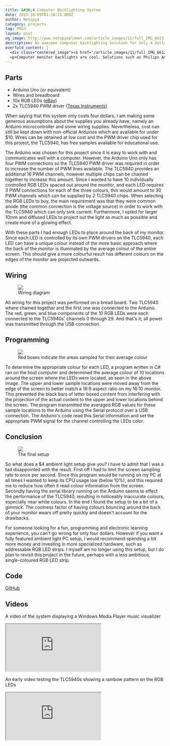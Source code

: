 ```yaml
---
title: &#36;4 Computer Backlighting System
date: 2015-10-09T01:18:21.000Z
author: Netopya
category: projects
tag: PROJ
layout: post
og_image: http://www.netopyaplanet.com/article_images/11/full_IMG_6613.JPG
description: An awesome computer backlighting solution for only 4 dollars!
overfold_content: |
  <div class="centered_image"><a href="/article_images/11/full_IMG_6612.JPG"><img src="/article_images/11/prev_IMG_6612.JPG" class="img-thumbnail"/></a></div>
  <p>Computer monitor backlights are cool. Solutions such as Philips Ambilight are available, but many people opt to design their own system. I wanted to see just how much you can save and what you can get by making the cheapest backlighting system possible. By salvaging parts from previous projects and getting free samples, all I need to buy where some RGB LEDs for only $4.00. Join me as I experiment and create the most basic computer ambient light solution.</p>
---
```


<h2>Parts</h2>
<ul>
<li>Arduino Uno (or equivalent)</li>
<li>Wires and breadboard</li>
<li>10x RGB LEDs (<a href="http://www.ebay.com/itm/Diffused-10mm-RGB-Common-Anode-4Pins-LED-10pcs-FreeShipping-/251534607654">eBay</a>)</li>
<li>2x TLC5940 PWM driver (<a href="http://www.ti.com/product/tlc5940">Texas Instruments</a>)</li>
</ul>
<p>When saying that this system only costs four dollars, I am making some generous assumptions about the supplies you already have, namely an Arduino microcontroller and some wiring supplies. Nevertheless, cost can still be kept down with non-official Arduinos which are available for under $10. Wires can be obtained at low cost and the PWM driver chip used for this project, the TLC5940, has free samples available for educational use.</p>
<p>The Arduino was chosen for this project since it is easy to work with and communicates well with a computer. However, the Arduino Uno only has four PWM connections so the TLC5940 PWM driver was required in order to increase the number of PWM lines available. The TLC5940 provides an additional 16 PWM channels, however multiple chips can be chained together to increase this amount. Since I wanted to have 10 individually controlled RGB LEDs spaced out around the monitor, and each LED requires 3 PWM connections for each of the three colours, this would amount to 30 PWM channels which can be supplied by 2 TLC5940 chips. When selecting the RGB LEDs to buy, the main requirement was that they were common anode (the common connection is the voltage source) in order to work with the TLC5940 which can only sink current. Furthermore, I opted for larger 10mm and diffused LEDs to project out the light as much as possible and create more of a glowing effect.</p>
<p>With these parts I had enough LEDs to place around the back of my monitor. Since each LED is controlled by its own PWM drivers on the TLC5940, each LED can have a unique colour instead of the more basic approach where the back of the monitor is illuminated by the average colour of the entire screen. This should give a more colourful result has different colours on the edges of the monitor are projected outwards.</p>
<h2>Wiring</h2>
<figure>
<a href="/article_images/11/full_Sketch 2_bb.png">
    <img class="img-thumbnail" src="/article_images/11/prev_Sketch 2_bb.png"/>
</a>
<figcaption>Wiring diagram</figcaption>
</figure>
<p>All wiring for this project was performed on a bread board. Two TLC5940 where chained together and the first one was connected to the Arduino. The red, green, and blue components of the 10 RGB LEDs were each connected to the TLC5940s&#39; channels 0 through 29. And that&#39;s it; all power was transmitted through the USB connection.</p>
<h2>Programming</h2>
<figure>
<a href="/article_images/11/full_diagram2.jpg">
    <img class="img-thumbnail" src="/article_images/11/prev_diagram2.jpg"/>
</a>
<figcaption>Red boxes indicate the areas sampled for their average colour</figcaption>
</figure>
<p>To determine the appropriate colour for each LED, a program written in C# ran on the host computer and determined the average colour of 10 locations around the screen where the LEDs were located, as seen in the above image. The upper and lower sample locations were moved away from the edge of the screen to better match a 16:9 aspect ratio on my 16:10 monitor. This prevented the black bars of letter boxed content from interfering with the projection of the actual content to the upper and lower locations behind the screen. The program transmitted the averaged RGB values for these sample locations to the Arduino using the Serial protocol over a USB connection. The Arduino&#39;s code read this Serial information and set the appropriate PWM signal for the channel controlling the LEDs color.</p>
<h2>Conclusion</h2>
<figure>
<a href="/article_images/11/full_IMG_6613.JPG">
    <img class="img-thumbnail" src="/article_images/11/prev_IMG_6613.JPG"/>
</a>
<figcaption>The final setup</figcaption>
</figure>
<p>So what does a $4 ambient light setup give you? I have to admit that I was a tad disappointed with the result. First off I had to limit the screen sampling rate to once per second. Since this program would be running on my PC at all times I wanted to keep its CPU usage low (below 10%), and this required me to reduce how often it read colour information from the screen. Secondly having the serial library running on the Arduino seems to effect the performance of the TLC5940, resulting in noticeably inaccurate colours, especially near white colours. In the end I found the setup to be a bit of a gimmick. The coolness factor of having colours bouncing around the back of your monitor wears off pretty quickly and doesn&#39;t account for the drawbacks.</p>
<p>For someone looking for a fun, programming and electronic learning experience, you can&#39;t go wrong for only four dollars. However if you want a fully featured ambient light PC setup, I would recommend spending a bit more money and investing in more specialized hardware, such as addressable RGB LED strips. I myself am no longer using this setup, but I do plan to revisit this project in the future, perhaps with a less ambitious, single-coloured RGB LED strip.</p>
<h2>Code</h2>
<p><a href="https://github.com/Netopya/NetopyaAmbientLight">GitHub <span class="glyphicon glyphicon-new-window" aria-hidden="true"></span></a></p>
<h2>Videos</h2>
<p>A video of the system displaying a Windows Media Player music visualizer</p>
<div class="row justify-content-center mb-4">
  <div class="col-lg-8 col-md-10 col-12">
    <div class="ratio ratio-4x3">
      <iframe src="https://www.youtube.com/embed/z9RqdH6WB20" title="Computer Backlighting with Music Visualizer" allowfullscreen></iframe>
    </div>
  </div>
</div>
<p>An early video testing the TLC5940s showing a rainbow pattern on the RGB LEDs</p>
<div class="row justify-content-center mb-4">
  <div class="col-lg-8 col-md-10 col-12">
    <div class="ratio ratio-4x3">
      <iframe src="https://www.youtube.com/embed/FCKEEMjqrG0" title="TLC5940 Rainbow Pattern Test" allowfullscreen></iframe>
    </div>
  </div>
</div>